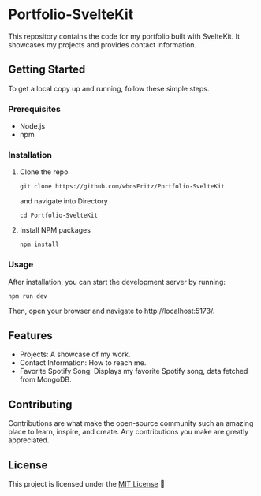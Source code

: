 # Portfolio-SvelteKit

This repository contains the code for my portfolio built with SvelteKit. It showcases my projects and provides contact information.

## Getting Started

To get a local copy up and running, follow these simple steps.

### Prerequisites

- Node.js
- npm

### Installation

1. Clone the repo

   ```
   git clone https://github.com/whosFritz/Portfolio-SvelteKit
   ```

   and
   navigate into Directory

   ```
   cd Portfolio-SvelteKit
   ```

2. Install NPM packages

   ```
   npm install
   ```

### Usage

After installation, you can start the development server by running:

```
npm run dev
```

Then, open your browser and navigate to http://localhost:5173/.

## Features

- Projects: A showcase of my work.
- Contact Information: How to reach me.
- Favorite Spotify Song: Displays my favorite Spotify song, data fetched from MongoDB.

## Contributing

Contributions are what make the open-source community such an amazing place to learn, inspire, and create. Any contributions you make are greatly appreciated.

## License

This project is licensed under the [MIT License](LICENSE) 📄
